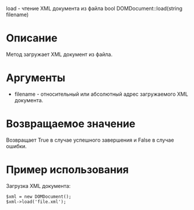 load - чтение XML документа из файла
    bool DOMDocument::load(string filename)

Описание
========

Метод загружает XML документ из файла.

Аргументы
=========

* filename - относительный или абсолютный адрес загружаемого XML документа.

Возвращаемое значение
=====================

Возвращает True в случае успешного завершения и False в случае ошибки.

Пример использования
====================

Загрузка XML документа:

    $xml = new DOMDocument();
    $xml->load('file.xml');

